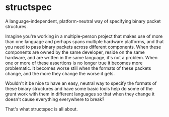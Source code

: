 # structspec
A language-independent, platform-neutral way of specifying binary packet structures.

Imagine you're working in a multiple-person project that makes use of more than one language and
perhaps spans multiple hardware platforms, and that you need to pass binary packets across
different components. When these components are owned by the same developer, reside on the same
hardware, and are written in the same language, it's not a problem. When one or more of these
assertions is no longer true it becomes more problematic. It becomes worse still when the formats
of these packets change, and the more they change the worse it gets.

Wouldn't it be nice to have an easy, neutral way to specify the formats of these binary structures
and have some basic tools help do some of the grunt work with them in different languages so that
when they change it doesn't cause everything everywhere to break?

That's what structspec is all about.
